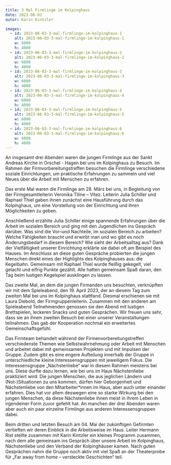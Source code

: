 ```yaml
---
title: 3 Mal Firmlinge im Kolpinghaus
date: 2023-06-03
autor: Karin Kintzler

images:
  - id: 2023-06-03-3-mal-firmlinge-im-kolpinghaus-1
    alt: 2023-06-03-3-mal-firmlinge-im-kolpinghaus-1
    w: 6000
    h: 4000
  - id: 2023-06-03-3-mal-firmlinge-im-kolpinghaus-2
    alt: 2023-06-03-3-mal-firmlinge-im-kolpinghaus-2
    w: 6000
    h: 4000
  - id: 2023-06-03-3-mal-firmlinge-im-kolpinghaus-3
    alt: 2023-06-03-3-mal-firmlinge-im-kolpinghaus-3
    w: 6000
    h: 4000
  - id: 2023-06-03-3-mal-firmlinge-im-kolpinghaus-4
    alt: 2023-06-03-3-mal-firmlinge-im-kolpinghaus-4
    w: 6000
    h: 4000
  - id: 2023-06-03-3-mal-firmlinge-im-kolpinghaus-5
    alt: 2023-06-03-3-mal-firmlinge-im-kolpinghaus-5
    w: 6000
    h: 4000
  - id: 2023-06-03-3-mal-firmlinge-im-kolpinghaus-6
    alt: 2023-06-03-3-mal-firmlinge-im-kolpinghaus-6
    w: 6000
    h: 4000
---
```


<!--mehr-->
An insgesamt drei Abenden waren die jungen Firmlinge aus der Sankt Andreas Kirche in Orschel - Hagen bei uns im Kolpinghaus zu Besuch. 
Im Rahmen der Firmvorbereitungstreffen besuchen die Firmlinge verschiedene soziale Einrichtungen, um praktische Erfahrungen zu sammeln und viel Neues über die Arbeit mit Menschen zu erfahren. 

Das erste Mal waren die Firmlinge am 28. März bei uns, in Begleitung von der Firmgesamtleiterin Veronika Tiline – Vitez. Leiterin Julia Schiller und Raphael Thiel gaben ihnen zunächst eine Hausführung durch das Kolpinghaus, um eine Vorstellung von der Einrichtung und ihren Möglichkeiten zu geben.

Anschließend erzählte Julia Schiller einige spannende Erfahrungen über die Arbeit im sozialen Bereich und ging mit den Jugendlichen ins Gespräch darüber. 
Was sind die Vor–und Nachteile, im sozialen Bereich zu arbeiten? 
Welche Fähigkeiten braucht und erwirbt man und wo gibt es noch Änderungsbedarf in diesem Bereich? Wie sieht der Arbeitsalltag aus?
Dank der Vielfältigkeit unserer Einrichtung erklärte sie dabei oft am Beispiel des Hauses. 
Im Anschluss an diese guten Gespräche probierten die jungen Menschen direkt eines der Highlights des Kolpinghauses aus: die Kegelbahn. Gemeinsam mit Raphael Thiel wurde fleißig gekegelt, viel gelacht und eifrig Punkte gezählt. 
Alle hatten gemeinsam Spaß daran, den Tag beim lustigen Kegelspiel ausklingen zu lassen.











Das zweite Mal, an dem die jungen Firmanden uns besuchten, verknüpften wir mit dem Spieleabend, den 19. April 2023, der an diesem Tag zum zweiten Mal bei uns im Kolpinghaus stattfand. Diesmal erschienen sie mit Laura Diebold, der Firmgruppenleiterin.
Zusammen mit den anderen am Spieleabend Teilnehmenden genossen sie den Abend mit lustigen Brettspielen, leckeren Snacks und guten Gesprächen. Wir freuen uns sehr, dass sie an ihrem zweiten Besuch bei einer unserer Veranstaltungen teilnahmen. Das gab der Kooperation nochmal ein erweitertes Gemeinschaftsgefühl.

Das Firmteam behandelt während der Firmenvorbereitungstreffen verschiedenste Themen wie Selbstwahrnehmung oder Arbeit mit Menschen und arbeitet dabei mit gemeinsamen Projekten und mit Impulsen der Gruppe.
Zudem gibt es eine engere Aufteilung innerhalb der Gruppe in unterschiedliche kleine Interessensgruppen mit jeweiligem Fokus. 
Die Interessensgruppe „Nächstenliebe“ war in diesem Rahmen meistens bei uns. Diese durfte dazu lernen, wie bei uns im Haus Nächstenliebe praktiziert wird: Die jungen Menschen, die aus jeglichen Ländern und (Not-)Situationen zu uns kommen, dürfen hier Geborgenheit und Nächstenliebe von den Mitarbeiter*innen im Haus, aber auch unter einander erfahren. Dies hat vor allem deswegen eine so starke Wirkung bei den jungen Menschen, da diese Nächstenliebe ihnen meist in ihrem Leben in irgendeiner Form zuvor gefehlt hat. An manchen der drei Abenden waren aber auch ein paar einzelne Firmlinge aus anderen Interessensgruppen dabei.

Beim dritten und letzten Besuch am 04. Mai der zukünftigen Gefirmten vertieften wir deren Einblick in die Arbeitsweise im Haus. Leiter Hermann Rist stellte zusammen mit Karin Kintzler ein kleines Programm zusammen, nach dem alle gemeinsam ins Gespräch über unsere Arbeit im Kolpinghaus, Nächstenliebe und den Verband der Kolpinghäuser kamen. Nach guten Gesprächen nahm die Gruppe noch aktiv mit viel Spaß an der Theaterprobe für „Far away from home – versteckte Geschichten“ teil.
